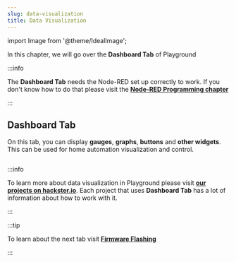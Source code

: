 ```yaml
---
slug: data-visualization
title: Data Visualization
---
```

import Image from '@theme/IdealImage';

In this chapter, we will go over the **Dashboard Tab** of Playground

:::info

The **Dashboard Tab** needs the Node-RED set up correctly to work. If you don't know how to do that please visit the [**Node-RED Programming chapter**](./node-red-programming.md)

:::

## Dashboard Tab

On this tab, you can display **gauges**, **graphs**, **buttons** and **other widgets**. This can be used for home automation visualization and control.

<div class="container">
  <div class="row">
    <div class="col col--8">
      <div><Image img={require('./dashboard-tab.png')}/></div>
    </div>
    <div class="col col--2">
    </div>
  </div>
</div>

:::info

To learn more about data visualization in Playground please visit [**our projects on hackster.io**](https://www.hackster.io/hardwario/projects?part_id=73696). Each project that uses **Dashboard Tab** has a lot of information about how to work with it.

:::

:::tip

To learn about the next tab visit [**Firmware Flashing**](./firmware-flashing.md)

:::
